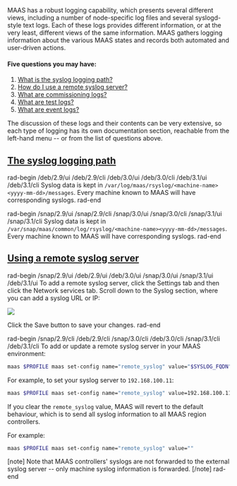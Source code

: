 MAAS has a robust logging capability, which presents several different views, including a number of node-specific log files and several syslogd-style text logs.  Each of these logs provides different information, or at the very least, different views of the same information.  MAAS gathers logging information about the various MAAS states and records both automated and user-driven actions.

#### Five questions you may have:

1. [What is the syslog logging path?](#heading--path)
2. [How do I use a remote syslog server?](#heading--using-a-remote-syslog-server)
3. [What are commissioning logs?](/t/commissioning-log-reference/nnnn)
4. [What are test logs?](/t/test-log-reference/nnnn)
5. [What are event logs?](/t/event-log-reference/nnnn)

The discussion of these logs and their contents can be very extensive, so each type of logging has its own documentation section, reachable from the left-hand menu -- or from the list of questions above.

<a href="#heading--path"><h2 id="heading--path">The syslog logging path</h2></a>

rad-begin /deb/2.9/ui /deb/2.9/cli /deb/3.0/ui /deb/3.0/cli /deb/3.1/ui /deb/3.1/cli
Syslog data is kept in `/var/log/maas/rsyslog/<machine-name><yyyy-mm-dd>/messages`.  Every machine known to MAAS will have corresponding syslogs.
rad-end

rad-begin /snap/2.9/ui /snap/2.9/cli /snap/3.0/ui /snap/3.0/cli /snap/3.1/ui /snap/3.1/cli
Syslog data is kept in `/var/snap/maas/common/log/rsyslog/<machine-name><yyyy-mm-dd>/messages`. Every machine known to MAAS will have corresponding syslogs.
rad-end

<a href="#heading--using-a-remote-syslog-server"><h2 id="heading--using-a-remote-syslog-server">Using a remote syslog server</h2></a>

rad-begin   /snap/2.9/ui   /deb/2.9/ui  /deb/3.0/ui /snap/3.0/ui /snap/3.1/ui /deb/3.1/ui
To add a remote syslog server, click the Settings tab and then click the Network services tab. Scroll down to the Syslog section, where you can add a syslog URL or IP:

<a href="https://assets.ubuntu.com/v1/e139d4e9-installconfig-syslog__2.6-remote-syslog.png" target = "_blank"><img src="https://assets.ubuntu.com/v1/e139d4e9-installconfig-syslog__2.6-remote-syslog.png"></a>

Click the Save button to save your changes.
rad-end

rad-begin   /snap/2.9/cli   /deb/2.9/cli  /snap/3.0/cli /deb/3.0/cli /snap/3.1/cli /deb/3.1/cli
To add or update a remote syslog server in your MAAS environment:

``` bash
maas $PROFILE maas set-config name="remote_syslog" value="$SYSLOG_FQDN"
```

For example, to set your syslog server to `192.168.100.11`:

``` bash
maas $PROFILE maas set-config name="remote_syslog" value=192.168.100.11
```

If you clear the `remote_syslog` value, MAAS will revert to the default behaviour, which is to send all syslog information to all MAAS region controllers.

For example:

``` bash
maas $PROFILE maas set-config name="remote_syslog" value=""
```

[note]
Note that MAAS controllers' syslogs are not forwarded to the external syslog server -- only machine syslog information is forwarded.
[/note]
rad-end
